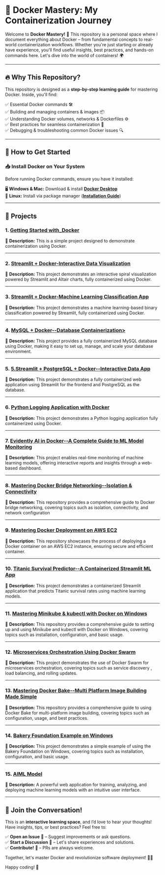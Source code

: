 # 🐳 Docker Mastery: My Containerization Journey

Welcome to **Docker Mastery!** 🚀 This repository is a personal space where I document everything about Docker – from fundamental concepts to real-world containerization workflows. Whether you're just starting or already have experience, you'll find useful insights, best practices, and hands-on commands here. Let's dive into the world of containers! 🌍

---

## 🔥 Why This Repository?
This repository is designed as a **step-by-step learning guide** for mastering Docker. Inside, you'll find:

✅ Essential Docker commands 🛠️  
✅ Building and managing containers & images 📦  
✅ Understanding Docker volumes, networks & Dockerfiles ⚙️  
✅ Best practices for seamless containerization 🚢  
✅ Debugging & troubleshooting common Docker issues 🔍  

---

## 🎯 How to Get Started
### 📥 Install Docker on Your System
Before running Docker commands, ensure you have it installed:

🖥️ **Windows & Mac:** Download & install **[Docker Desktop](https://www.docker.com/products/docker-desktop/)**  
🐧 **Linux:** Install via package manager (**[Installation Guide](https://docs.docker.com/engine/install/)**)

---

## 🚀 Projects

### 1. [Getting Started with_Docker ](https://github.com/adnanrasool128/Docker_Exercises/tree/main/01.Getting%20Started%20with_Docker)

📌 **Description:** This is a simple project designed to demonstrate containerization using Docker.

---

### 2. [Streamlit + Docker-Interactive Data Visualization ](https://github.com/adnanrasool128/Docker_Exercises/tree/main/02.Streamlit%20%2B%20Docker-Interactive%20Data%20Visualization)

📌 **Description:** This project demonstrates an interactive spiral visualization powered by Streamlit and Altair charts, fully containerized using Docker.

---

### 3. [Streamlit + Docker-Machine Learning Classification App ](https://github.com/adnanrasool128/Docker_Exercises/tree/main/03.Streamlit%20%2B%20Docker-Machine%20Learning%20Classification%20App)

📌 **Description:** This project demonstrates a machine learning-based binary classification powered by Streamlit, fully containerized using Docker.

---

### 4. [MySQL + Docker--Database Containerization> ](https://github.com/adnanrasool128/Docker_Exercises/tree/main/04.MySQL%20%2B%20Docker--Database%20Containerization)

📌 **Description:** This project provides a fully containerized MySQL database using Docker, making it easy to set up, manage, and scale your database environment.

---

### 5. [5.Streamlit + PostgreSQL + Docker--Interactive Data App ](https://github.com/adnanrasool128/Docker_Exercises/tree/main/05.Streamlit%20%2B%20PostgreSQL%20%2B%20Docker--Interactive%20Data%20App)

📌 **Description:** This project demonstrates a fully containerized web application using Streamlit for the frontend and PostgreSQL as the database.

---

### 6. [Python Logging Application with Docker ](https://github.com/adnanrasool128/Docker_Exercises/tree/main/06.Python%20Logging%20Application%20with%20Docker)

📌 **Description:** This project demonstrates a Python logging application fully containerized using Docker.

---
### 7. [Evidently AI in Docker--A Complete Guide to ML Model Monitoring ](https://github.com/adnanrasool128/Docker_Exercises/tree/main/07.Evidently%20AI%20in%20Docker--A%20Complete%20Guide%20to%20ML%20Model%20Monitoring)

📌 **Description:** This project enables real-time monitoring of machine learning models, offering interactive reports and insights through a web-based dashboard.

---

### 8. [Mastering Docker Bridge Networking--Isolation & Connectivity ](https://github.com/adnanrasool128/Docker_Exercises/tree/main/08.Mastering%20Docker%20Bridge%20Networking--Isolation%20%26%20Connectivity)

📌 **Description:** This repository provides a comprehensive guide to Docker bridge networking, covering topics such as isolation, connectivity, and network configuration

---

### 9. [Mastering Docker Deployment on AWS EC2 ](https://github.com/adnanrasool128/Docker_Exercises/tree/main/09.%20Mastering%20Docker%20Deployment%20on%20AWS%20EC2)

📌 **Description:** This repository showcases the process of deploying a Docker container on an AWS EC2 instance, ensuring secure and efficient container.

---

### 10. [Titanic Survival Predictor--A Containerized Streamlit ML App ](https://github.com/adnanrasool128/Docker_Exercises/tree/main/10.Titanic%20Survival%20Predictor--A%20Containerized%20Streamlit%20ML%20App)

📌 **Description:** This project demonstrates a containerized Streamlit application that predicts Titanic survival rates using machine learning models.

---

### 11. [Mastering Minikube & kubectl with Docker on Windows ](https://github.com/adnanrasool128/Docker_Exercises/tree/main/11.Mastering%20Minikube%20%26%20kubectl%20with%20Docker%20on%20Windows)

📌 **Description:** This repository provides a comprehensive guide to setting up and using Minikube and kubectl with Docker on Windows, covering topics such as installation, configuration, and basic usage.

---

### 12. [Microservices Orchestration Using Docker Swarm ](https://github.com/adnanrasool128/Docker_Exercises/tree/main/12.Microservices%20Orchestration%20Using%20Docker%20Swarm)

📌 **Description:** This project demonstrates the use of Docker Swarm for microservices orchestration, covering topics such as service discovery , load balancing, and rolling updates.

---

### 13. [Mastering Docker Bake--Multi Platform Image Building Made Simple ](https://github.com/adnanrasool128/Docker_Exercises/tree/main/13.Mastering%20Docker%20Bake--Multi%20Platform%20Image%20Building%20Made%20Simple)

📌 **Description:** This repository provides a comprehensive guide to using Docker Bake for multi-platform image building, covering topics such as configuration, usage, and best practices.

---

### 14. [Bakery Foundation Example on Windows ](https://github.com/adnanrasool128/Docker_Exercises/tree/main/14.Bakery%20Foundation%20Example%20on%20Windows)

📌 **Description:** This project demonstrates a simple example of using the Bakery Foundation on Windows, covering topics such as installation, configuration, and basic usage.

---

### 15. [AIML Model ](https://github.com/adnanrasool128/Docker_Exercises/tree/main/15.AIML_Model)

📌 **Description:** A powerful web application for training, analyzing, and deploying machine learning models with an intuitive user interface.

---


## 🙌 Join the Conversation!
This is an **interactive learning space**, and I’d love to hear your thoughts! Have insights, tips, or best practices? Feel free to:

✅ **Open an Issue** 📝 – Suggest improvements or ask questions.  
✅ **Start a Discussion** 💬 – Let's share experiences and solutions.  
✅ **Contribute!** 🚀 – PRs are always welcome.  

Together, let's master Docker and revolutionize software deployment! 🌊🐳  

Happy coding! 🚀

